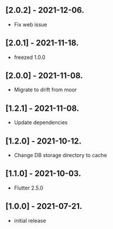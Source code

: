 ## [2.0.2] - 2021-12-06.

* Fix web issue

## [2.0.1] - 2021-11-18.

* freezed 1.0.0

## [2.0.0] - 2021-11-08.

* Migrate to drift from moor

## [1.2.1] - 2021-11-08.

* Update dependencies

## [1.2.0] - 2021-10-12.

* Change DB storage directory to cache

## [1.1.0] - 2021-10-03.

* Flutter 2.5.0

## [1.0.0] - 2021-07-21.

* initial release
